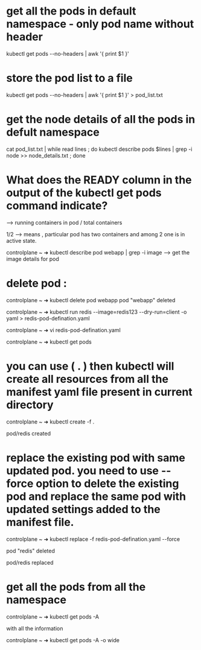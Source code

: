 # get all the pods in default namespace - only pod name without header
kubectl get pods --no-headers | awk '{ print $1 }'

# store the pod list to a file 
kubectl get pods --no-headers | awk '{ print $1 }' > pod_list.txt

# get the node details of all the pods in defult namespace 

cat pod_list.txt | while read lines ; do kubectl describe pods $lines | grep -i node >> node_details.txt ; done
                        
# What does the READY column in the output of the kubectl get pods command indicate?

--> running containers in pod / total containers

1/2 --> means , particular pod has two containers and among 2 one is in active state.

controlplane ~ ➜  kubectl describe pod webapp | grep -i image  --> get the image details for pod

# delete pod : 
controlplane ~ ➜  kubectl delete pod webapp
pod "webapp" deleted

controlplane ~ ➜  kubectl run redis --image=redis123 --dry-run=client -o yaml > redis-pod-defination.yaml

controlplane ~ ➜  vi redis-pod-defination.yaml 

controlplane ~ ➜  kubectl get pods


# you can use ( . ) then kubectl will create all resources from all the manifest yaml file present in current directory
controlplane ~ ➜  kubectl create -f .


pod/redis created



# replace the existing pod with same updated pod. you need to use --force option to delete the existing pod and replace the same pod with updated settings added to the manifest file.
controlplane ~ ➜  kubectl replace -f redis-pod-defination.yaml --force


pod "redis" deleted


pod/redis replaced

# get all the pods from all the namespace 

controlplane ~ ➜  kubectl get pods -A

with all the information

controlplane ~ ➜  kubectl get pods -A -o wide
